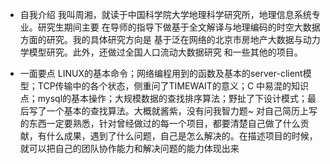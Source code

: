 + 自我介绍
我叫周湘，就读于中国科学院大学地理科学研究所，地理信息系统专业。研究生期间主要
在导师的指导下做基于全文解译与地理编码的时空大数据方面的研究。我的具体研究方向是
基于泛在网络的北京市房地产大数据与动力学模型研究。此外，还做过全国人口流动大数据研究
和一些其他的项目。

+ 一面要点
LINUX的基本命令；网络编程用到的函数及基本的server-client模型；TCP传输中的各个状态，侧重问了TIMEWAIT的意义；C 中易混的知识点；mysql的基本操作；大规模数据的查找排序算法；野扯了下设计模式；最后写了一个基本的查找算法。大概就酱紫，没有问我智力题~
对自己简历上写的东西一定要熟悉，针对曾经做过的每一个项目，都要清楚自己做了什么贡献，有什么成果，遇到了什么问题，自己是怎么解决的。在描述项目的时候，就可以把自己的团队协作能力和解决问题的能力体现出来